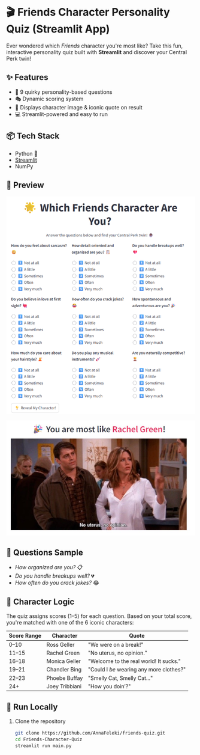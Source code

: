 # 🎬 Friends Character Personality Quiz (Streamlit App)

Ever wondered which *Friends* character you're most like? Take this fun, interactive personality quiz built with **Streamlit** and discover your Central Perk twin!

## ✨ Features

- 🧠 9 quirky personality-based questions
- 🎭 Dynamic scoring system
- 📸 Displays character image & iconic quote on result
- 💻 Streamlit-powered and easy to run

## 📦 Tech Stack

- Python 🐍
- [Streamlit](https://streamlit.io/)
- NumPy

## 📸 Preview

![Screenshot](images/app.png)

![Screenshot](images/result.jpg)

## 🧪 Questions Sample

- *How organized are you?* 📋  
- *Do you handle breakups well?* 💔  
- *How often do you crack jokes?* 😂  

## 🧮 Character Logic

The quiz assigns scores (1–5) for each question. Based on your total score, you're matched with one of the 6 iconic characters:

| Score Range | Character         | Quote                                 |
|-------------|-------------------|----------------------------------------|
| 0–10        | Ross Geller       | "We were on a break!"                 |
| 11–15       | Rachel Green      | "No uterus, no opinion."             |
| 16–18       | Monica Geller     | "Welcome to the real world! It sucks."|
| 19–21       | Chandler Bing     | "Could I *be* wearing any more clothes?" |
| 22–23       | Phoebe Buffay     | "Smelly Cat, Smelly Cat..."          |
| 24+         | Joey Tribbiani    | "How you doin’?"                      |

## 🚀 Run Locally

1. Clone the repository  
   ```bash
   git clone https://github.com/AnnaFeleki/friends-quiz.git
   cd Friends-Character-Quiz
   streamlit run main.py
